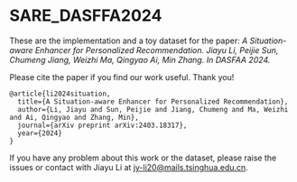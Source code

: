 # SARE_DASFFA2024
These are the implementation and a toy dataset for the paper:
*A Situation-aware Enhancer for Personalized Recommendation. Jiayu Li, Peijie Sun, Chumeng Jiang, Weizhi Ma, Qingyao Ai, Min Zhang. In DASFAA 2024.*


Please cite the paper if you find our work useful. Thank you!

```
@article{li2024situation,
  title={A Situation-aware Enhancer for Personalized Recommendation},
  author={Li, Jiayu and Sun, Peijie and Jiang, Chumeng and Ma, Weizhi and Ai, Qingyao and Zhang, Min},
  journal={arXiv preprint arXiv:2403.18317},
  year={2024}
}
```

If you have any problem about this work or the dataset, please raise the issues or contact with Jiayu Li at jy-li20@mails.tsinghua.edu.cn.
